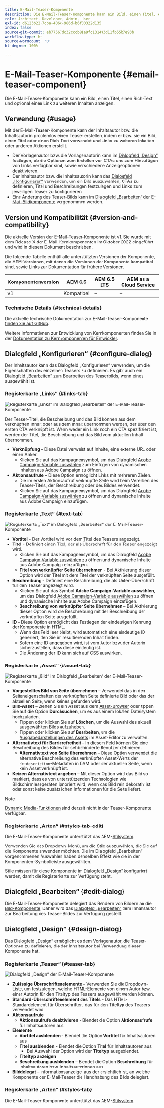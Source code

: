 ```yaml
---
title: E-Mail-Teaser-Komponente
description: Die E-Mail-Teaser-Komponente kann ein Bild, einen Titel, einen Rich-Text und optional einen Link zu weiteren Inhalten anzeigen.
role: Architect, Developer, Admin, User
exl-id: d6123b22-7cba-406c-986d-b6f00322d135
index: false
source-git-commit: eb77567dc32cccb81a9fc131493d11fb55b7e93b
workflow-type: ht
source-wordcount: '0'
ht-degree: 100%

---
```



# E-Mail-Teaser-Komponente {#email-teaser-component}

Die E-Mail-Teaser-Komponente kann ein Bild, einen Titel, einen Rich-Text und optional einen Link zu weiteren Inhalten anzeigen.

## Verwendung {#usage}

Mit der E-Mail-Teaser-Komponente kann der Inhaltsautor bzw. die Inhaltsautorin problemlos einen Teaser erstellen, indem er bzw. sie ein Bild, einen Titel oder einen Rich-Text verwendet und Links zu weiteren Inhalten oder anderen Aktionen erstellt.

* Der Vorlagenautor bzw. die Vorlagenautorin kann im [Dialogfeld „Design“](#design-dialog) festlegen, ob die Optionen zum Erstellen von CTAs und zum Hinzufügen von Links verfügbar sind, sowie verschiedene Anzeigeoptionen deaktivieren.
* Der Inhaltsautor bzw. die Inhaltsautorin kann das [Dialogfeld „Konfigurieren“](#configure-dialog) verwenden, um ein Bild auszuwählen, CTAs zu definieren, Titel und Beschreibungen festzulegen und Links zum jeweiligen Teaser zu konfigurieren.
* Eine Änderung des Teaser-Bilds kann im [Dialogfeld „Bearbeiten“](image.md#edit-dialog) der [E-Mail-Bildkomponente](image.md) vorgenommen werden.

## Version und Kompatibilität {#version-and-compatibility}

Die aktuelle Version der E-Mail-Teaser-Komponente ist v1. Sie wurde mit dem Release X der E-Mail-Kernkomponenten im Oktober 2022 eingeführt und wird in diesem Dokument beschrieben.

Die folgende Tabelle enthält alle unterstützten Versionen der Komponente, die AEM-Versionen, mit denen die Versionen der Komponente kompatibel sind, sowie Links zur Dokumentation für frühere Versionen.

| Komponentenversion | AEM 6.5 | AEM 6.5 LTS | AEM as a Cloud Service |
|---|---|---|---|
| v1 | Kompatibel | – | – |

### Technische Details {#technical-details}

Die aktuelle technische Dokumentation zur E-Mail-Teaser-Komponente [finden Sie auf GitHub](https://adobe.com/go/aem_cmp_tech_email_teaser_v1).

Weitere Informationen zur Entwicklung von Kernkomponenten finden Sie in der [Dokumentation zu Kernkomponenten für Entwickler](/help/developing/overview.md).

## Dialogfeld „Konfigurieren“ {#configure-dialog}

Der Inhaltsautor kann das Dialogfeld „Konfigurieren“ verwenden, um die Eigenschaften des einzelnen Teasers zu definieren. Es gibt auch ein [Dialogfeld „Bearbeiten“](#edit-dialog) zum Bearbeiten des Teaserbilds, wenn eines ausgewählt ist.

### Registerkarte „Links“ {#links-tab}

![Registerkarte „Links“ im Dialogfeld „Bearbeiten“ der E-Mail-Teaser-Komponente](/help/email/assets/email-teaser-edit-links.png)

Der Teaser-Titel, die Beschreibung und das Bild können aus dem verknüpften Inhalt oder aus dem Inhalt übernommen werden, der über den ersten CTA verknüpft ist. Wenn weder ein Link noch ein CTA spezifiziert ist, werden der Titel, die Beschreibung und das Bild vom aktuellen Inhalt übernommen.

* **Verknüpfung** – Diese Datei verweist auf Inhalte, eine externe URL oder einen Anker.
   * Klicken Sie auf das Kampagnensymbol, um das Dialogfeld [Adobe Campaign-Variable auswählen](/help/email/campaign-variables.md) zum Einfügen von dynamischen Inhalten aus Adobe Campaign zu öffnen.
* **Aktionsaufrufe** – Diese Option ermöglicht Links mit mehreren Zielen.
   * Die im ersten Aktionsaufruf verknüpfte Seite wird beim Vererben des Teaser-Titels, der Beschreibung oder des Bildes verwendet.
   * Klicken Sie auf das Kampagnensymbol, um das Dialogfeld [Adobe Campaign-Variable auswählen](/help/email/campaign-variables.md) zu öffnen und dynamische Inhalte aus Adobe Campaign einzufügen.

### Registerkarte „Text“ {#text-tab}

![Registerkarte „Text“ im Dialogfeld „Bearbeiten“ der E-Mail-Teaser-Komponente](/help/email/assets/email-teaser-edit-text.png)

* **Vortitel** - Der Vortitel wird vor dem Titel des Teasers angezeigt.
* **Titel** - Definiert einen Titel, der als Überschrift für den Teaser angezeigt wird.
   * Klicken Sie auf das Kampagnensymbol, um das Dialogfeld [Adobe Campaign-Variable auswählen](/help/email/campaign-variables.md) zu öffnen und dynamische Inhalte aus Adobe Campaign einzufügen.
   * **Titel von verknüpfter Seite übernehmen** - Bei Aktivierung dieser Option wird der Titel mit dem Titel der verknüpften Seite ausgefüllt.
* **Beschreibung** - Definiert eine Beschreibung, die als Unter-Überschrift für den Teaser angezeigt wird.
   * Klicken Sie auf das Symbol **Adobe Campaign-Variable auswählen**, um das Dialogfeld [Adobe Campaign-Variable auswählen](/help/email/campaign-variables.md) zu öffnen und dynamische Inhalte aus Adobe Campaign einzufügen.
   * **Beschreibung von verknüpfter Seite übernehmen** – Bei Aktivierung dieser Option wird die Beschreibung mit der Beschreibung der verknüpften Seite ausgefüllt.
* **ID** – Diese Option ermöglicht das Festlegen der eindeutigen Kennung der Komponente in HTML.
   * Wenn das Feld leer bleibt, wird automatisch eine eindeutige ID generiert, den Sie im resultierenden Inhalt finden.
   * Sofern eine ID angegeben wird, ist vom Autor bzw. der Autorin sicherzustellen, dass diese eindeutig ist.
   * Die Änderung der ID kann sich auf CSS auswirken.

### Registerkarte „Asset“ {#asset-tab}

![Registerkarte „Bild“ im Dialogfeld „Bearbeiten“ der E-Mail-Teaser-Komponente](/help/email/assets/email-teaser-edit-image.png)

* **Vorgestelltes Bild von Seite übernehmen** – Verwendet das in den Seiteneigenschaften der verknüpften Seite definierte Bild oder das der aktuellen Seite, wenn keines gefunden wird.
* **Bild-Asset** – Ziehen Sie ein Asset aus dem [Asset-Browser](https://experienceleague.adobe.com/docs/experience-manager-cloud-service/sites/authoring/fundamentals/environment-tools.html?lang=de) oder tippen Sie auf die Option **Durchsuchen**, um es aus einem lokalen Dateisystem hochzuladen.
   * Tippen oder klicken Sie auf **Löschen**, um die Auswahl des aktuell ausgewählten Bilds aufzuheben.
   * Tippen oder klicken Sie auf **Bearbeiten**, um die [Ausgabedarstellungen des Assets](https://experienceleague.adobe.com/docs/experience-manager-cloud-service/assets/manage/manage-digital-assets.html?lang=de) im Asset-Editor zu verwalten.
* **Alternativtext für Barrierefreiheit** – In diesem Feld können Sie eine Beschreibung des Bildes für sehbehinderte Benutzer definieren.
   * **Alternativtext von Seite übernehmen** – Diese Option verwendet die alternative Beschreibung des verknüpften Asset-Werts der `dc:description`-Metadaten in DAM oder der aktuellen Seite, wenn kein Asset verknüpft ist.
* **Keinen Alternativtext angeben** – Mit dieser Option wird das Bild so markiert, dass es von unterstützenden Technologien wie Bildschirmlesegeräten ignoriert wird, wenn das Bild rein dekorativ ist oder sonst keine zusätzlichen Informationen für die Seite liefert.

>[!NOTE]
>
>[Dynamic Media-Funktionen](image.md#dynamic-media) sind derzeit nicht in der Teaser-Komponente verfügbar.

### Registerkarte „Arten“ {#styles-tab-edit}

Die E-Mail-Teaser-Komponente unterstützt das AEM-[Stilsystem](/help/get-started/authoring.md#component-styling).

Verwenden Sie das Dropdown-Menü, um die Stile auszuwählen, die Sie auf die Komponente anwenden möchten. Die im Dialogfeld „Bearbeiten“ vorgenommenen Auswahlen haben denselben Effekt wie die in der Komponenten-Symbolleiste ausgewählten.

Stile müssen für diese Komponente im [Dialogfeld „Design“](#design-dialog) konfiguriert werden, damit die Registerkarte zur Verfügung steht.

## Dialogfeld „Bearbeiten“ {#edit-dialog}

Die E-Mail-Teaser-Komponente delegiert das Rendern von Bildern an die [Bild-Komponente](image.md). Daher wird das [Dialogfeld „Bearbeiten“](image.md#edit-dialog) dem Inhaltsautor zur Bearbeitung des Teaser-Bildes zur Verfügung gestellt.

## Dialogfeld „Design“ {#design-dialog}

Das Dialogfeld „Design“ ermöglicht es dem Vorlagenautor, die Teaser-Optionen zu definieren, die der Inhaltsautor bei Verwendung dieser Komponente hat.

### Registerkarte „Teaser“ {#teaser-tab}

![Dialogfeld „Design“ der E-Mail-Teaser-Komponente](/help/email/assets/email-teaser-design.png)

* **Zulässige Überschriftenelemente** – Verwenden Sie die Dropdown-Liste, um festzulegen, welche HTML-Elemente von einem Autor bzw. einer Autorin für den Titeltyp des Teasers ausgewählt werden können.
* **Standard-Überschriftenelement des Titels** – Das HTML-Standardelement für Überschriften, das für den Titeltyp des Teasers verwendet wird
* **Aktionsaufrufe**
   * **Aktionsaufrufe deaktivieren** - Blendet die Option **Aktionsaufrufe** für Inhaltsautoren aus
* **Elemente**
   * **Vortitel ausblenden** - Blendet die Option **Vortitel** für Inhaltsautoren aus
   * **Titel ausblenden** - Blendet die Option **Titel** für Inhaltsautoren aus
      * Bei Auswahl der Option wird der **Titeltyp** ausgeblendet.
   * **Titeltyp anzeigen**
   * **Beschreibung ausblenden** – Blendet die Option **Beschreibung** für Inhaltsautoren bzw. Inhaltsautorinnen aus.
* **Bilddelegat** – Informationsanzeige, aus der ersichtlich ist, an welche Komponente der E-Mail-Teaser die Handhabung des Bilds delegiert.

### Registerkarte „Arten“ {#styles-tab}

Die E-Mail-Teaser-Komponente unterstützt das AEM-[Stilsystem](/help/get-started/authoring.md#component-styling).
